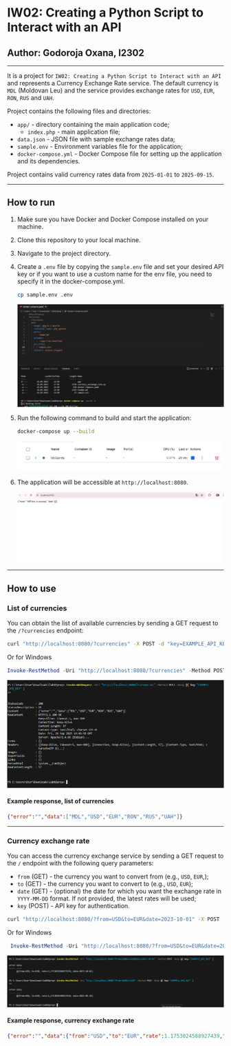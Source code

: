 # IW02: Creating a Python Script to Interact with an API

## Author: Godoroja Oxana, I2302

--- 

It is a  project for `IW02: Creating a Python Script to Interact with an API` and represents a Currency Exchange Rate service. The default currency is `MDL` (Moldovan Leu) and the service provides exchange rates for `USD`, `EUR`, `RON`, `RUS` and `UAH`.

Project contains the following files and directories:

- `app/` - directory containing the main application code;
  - `index.php` - main application file;
- `data.json` - JSON file with sample exchange rates data;
- `sample.env` - Environment variables file for the application;
- `docker-compose.yml` - Docker Compose file for setting up the application and its dependencies.

Project contains valid currency rates data from `2025-01-01` to `2025-09-15`.

---

## How to run

1. Make sure you have Docker and Docker Compose installed on your machine.
2. Clone this repository to your local machine.
3. Navigate to the project directory.
4. Create a `.env` file by copying the `sample.env` file and set your desired API key or if you want to use a custom name for the env file, you need to specify it in the docker-compose.yml.

   ```bash
   cp sample.env .env
   ```
   ![img](images/1.png)


5. Run the following command to build and start the application:

   ```bash
   docker-compose up --build
   ```
   ![img](images/3.png)

6. The application will be accessible at `http://localhost:8080`.

   ![img](images/12.png)

---

## How to use

### List of currencies

You can obtain the list of available currencies by sending a GET request to the `/?currencies` endpoint:

```bash
curl "http://localhost:8080/?currencies" -X POST -d "key=EXAMPLE_API_KEY"
```

Or for Windows

```powershell
Invoke-RestMethod -Uri "http://localhost:8080/?currencies" -Method POST -Body @{ key="EXAMPLE_API_KEY" }
```

![img](images/8.png)

#### Example response, list of currencies

```json
{"error":"","data":["MDL","USD","EUR","RON","RUS","UAH"]}
```

--- 

### Currency exchange rate

You can access the currency exchange service by sending a GET request to the `/` endpoint with the following query parameters:

- `from` (GET) - the currency you want to convert from (e.g., `USD`, `EUR`,);
- `to` (GET) - the currency you want to convert to (e.g., `USD`, `EUR`);
- `date` (GET) - (optional) the date for which you want the exchange rate in `YYYY-MM-DD` format. If not provided, the latest rates will be used;
- `key` (POST) - API key for authentication.

```bash
curl "http://localhost:8080/?from=USD&to=EUR&date=2023-10-01" -X POST -d "key=EXAMPLE_API_KEY"
```
Or for Windows

```powershell
 Invoke-RestMethod -Uri "http://localhost:8080/?from=USD&to=EUR&date=2023-10-01" -Method POST -Body @{ key="EXAMPLE_API_KEY" }
```

![img](images/9.png)


#### Example response, currency exchange rate

```json
{"error":"","data":{"from":"USD","to":"EUR","rate":1.1753024588927439,"date":"2023-10-01"}}
```
